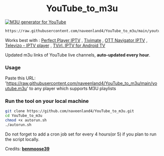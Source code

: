 
<h1 align="center"> YouTube_to_m3u </h1>

[![M3U generator for YouTube](https://github.com/naveenland4/YouTube_to_m3u/actions/workflows/m3u_Generator.yml/badge.svg)](https://github.com/naveenland4/YouTube_to_m3u/actions/workflows/m3u_Generator.yml)

``` bash
https://raw.githubusercontent.com/naveenland4/YouTube_to_m3u/main/youtube.m3u 
```

Works best with : [Perfect Player IPTV](https://play.google.com/store/apps/details?id=com.niklabs.pp) ,
                  [Tivimate](https://play.google.com/store/apps/details?id=ar.tvplayer.tv&hl=en_IN&gl=US) ,
                  [OTT Navigator IPTV](https://play.google.com/store/apps/details?id=studio.scillarium.ottnavigator&hl=en_IN&gl=US) ,
                  [Televizo - IPTV player](https://play.google.com/store/apps/details?id=com.ottplay.ottplay) ,
                  [TVirl. IPTV for Android TV](https://play.google.com/store/apps/details?id=by.stari4ek.tvirl)

Updated m3u links of YouTube live channels, **auto-updated every hour**.


### Usage
Paste this URL: 'https://raw.githubusercontent.com/naveenland4/YouTube_to_m3u/main/youtube.m3u' to any player which supports M3U playlists

### Run the tool on your local machine
``` bash
git clone https://github.com/naveenland4/YouTube_to_m3u.git
cd YouTube_to_m3u
chmod +x autorun.sh
./autorun.sh
```

Do not forget to add a cron job set for every 4 hours(or 5) if you plan to run the script locally.

Credits: [**benmoose39**](https://github.com/benmoose39)
